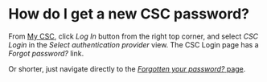 # How do I get a new CSC password?

From [My CSC](https://my.csc.fi), click *Log In* button from the right top
corner, and select *CSC Login* in the *Select authentication provider* view.
The CSC Login page has a *Forgot password?* link.

Or shorter, just navigate directly to the
[*Forgotten your password?* page](https://my.csc.fi/forgot-password).
